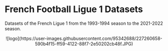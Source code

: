 # French Football Ligue 1 Datasets
Datasets of the French Ligue 1 from the 1993-1994 season to the 2021-2022 season.


<center>
  ![logo](https://user-images.githubusercontent.com/95342688/227260658-590b4f15-ff59-4122-88f7-2e50202cb48f.JPG)
</center>
